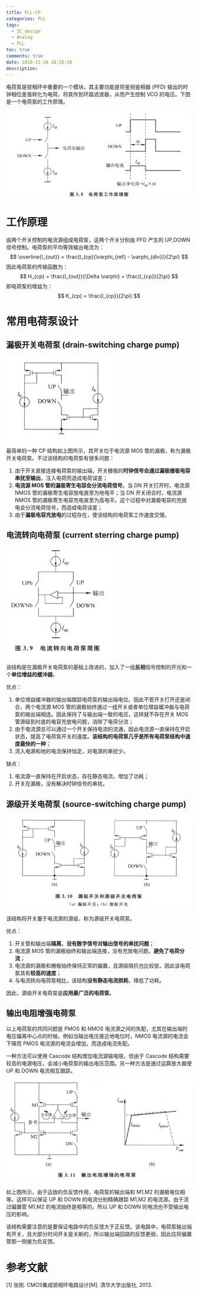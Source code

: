 ```yaml
---
title: PLL-CP
categories: PLL
tags:
  - IC_design
  - Analog
  - PLL
toc: true
comments: true
date: 2020-11-20 18:25:50
description:
---
```



电荷泵是锁相环中重要的一个模块，其主要功能是将鉴频鉴相器 (PFD) 输出的时钟相位差值转化为电荷，将其传到环路滤波器，从而产生控制 VCO 的电压。下图是一个电荷泵的工作原理。

<img src="PLL-CP/image-20201120183435924.png" alt="image-20201120183435924" style="zoom:50%;" />

<!--more-->

# 工作原理

由两个开关控制的电流源组成电荷泵，这两个开关分别由 PFD 产生的 UP,DOWN 信号控制。电荷泵的平均等效输出电流为：
$$
\overline{I_{out}} = \frac{I_{cp}(\varphi_{ref} - \varphi_{div})}{2\pi}
$$
因此电荷泵的传输函数为：
$$
H_{cp} = \frac{I_{out}}{\Delta \varphi} = \frac{I_{cp}}{2\pi}
$$
即电荷泵的增益为：
$$
K_{cp} = \frac{I_{cp}}{2\pi}
$$

# 常用电荷泵设计

## 漏极开关电荷泵 (drain-switching charge pump)

<img src="PLL-CP/image-20201120185406410.png" alt="image-20201120185406410" style="zoom:33%;" />

最简单的一种 CP 结构如上图所示，其开关位于电流源 MOS 管的漏极，称为漏极开关电荷泵。不过该结构的电荷泵有很多问题：

1. 由于开关直接连接电荷泵的输出端，开关栅极的**时钟信号会通过漏极栅极电容串扰至输出**，注入电荷而造成电荷误差；
2. **电流源 MOS 管的漏极寄生电容会分流电荷信号**。当 DN 开关打开时，电流源 NMOS 管的漏极寄生电容放电直至为地电平；当 DN 开关闭合时，电流源 NMOS 管的漏极寄生电容充电直至为高电平。这个过程中对漏极电容的充放电会分流电荷信号，而造成电荷误差；
3. 由于**漏极电容充放电**的过程存在，使该结构的电荷泵工作速度交慢。

## 电流转向电荷泵 (current sterring charge pump)

<img src="PLL-CP/image-20201120190555706.png" alt="image-20201120190555706" style="zoom:33%;" />

该结构是在漏极开关电荷泵的基础上改进的，加入了一组**反相**信号控制的开光和一个**单位增益的缓冲器**。

优点：

1. 单位增益缓冲器的输出端跟踪电荷泵的输出端电位。因此不管开关打开还是闭合，两个电流源 MOS 管的漏极始终通过一组开关或者单位增益缓冲器与电荷泵的输出端相连。因此保持了与输出端一致的电压，这样就不存在开关 MOS 管源级到衬底的电容充放电问题，消除了电荷分流；
2. 由于电流源总可以通过一个开关保持电流的流通，因此电流源一直保持在开启状态，提高了电荷泵开关的速度。**该结构的电荷泵几乎是所有电荷泵结构中速度最快的一种**；
3. 流入电源和地的电流保持恒定，对电源的串扰少。

缺点：

1. 电流源一直保持在开启状态，存在静态电流，增加了功耗；
2. 开关在漏极，没有解决时钟信号的串扰。

## 源级开关电荷泵 (source-switching charge pump)

<img src="PLL-CP/image-20201120200115113.png" alt="image-20201120200115113" style="zoom:50%;" />

该结构将开关置于电流源的源级，称为源级开关电荷泵。

优点：

1. 开关管和输出端**隔离**，**没有数字信号对输出信号的串扰问题**；
2. 电流源 MOS 管的漏极始终和输出端连接，没有充放电问题，**避免了电荷分流**；
3. 电流源的漏极和栅极始终保持正常的偏置，且源级阻抗也比较低，因此该电荷泵具有**较高的速度**；
4. 与电流转向电荷泵相比，该结构**没有静态电流损耗**，降低了功耗。

因此，源级开关电荷泵是**应用最广泛的电荷泵**。

## 输出电阻增强电荷泵

以上电荷泵的共同问题是 PMOS 和 NMOS 电流源之间的失配，尤其在输出端的电压偏离中心点的时候。例如当输出电压接近地电位时，NMOS 电流源的电流会下降而 PMOS 电流源的电流会增加，而造成电流失配。

一种方法可以使用 Cascode 结构增加电流源输电阻，但由于 Cascode 结构需要较高的电源电压，会减小电荷泵的输出电压范围。另一种方法是通过运算放大器使 UP 和 DOWN 电流相互跟踪。

<img src="PLL-CP/image-20201121001945923.png" alt="image-20201121001945923" style="zoom:50%;" />

如上图所示，由于运放的负反馈作用，电荷泵的输出端和 M1,M2 的漏极电位相等。这样可以保证 UP 和 DOWN 的电流分别精确跟踪 M1,M2 的电流源。由于流过偏置管 M1,M2 的电流始终是相等的，所以 UP 和 DOWN 的电流也不受输出电压的影响。

该结构需要注意的是要保证电路中的负反馈大于正反馈。该电路中，电荷泵输出端有开关，且大部分时间开关是关断的，所以输出端回路的反馈更弱，因此应将偏置管那一侧接为负反馈。

# 参考文献

[1] 张刚. CMOS集成锁相环电路设计[M]. 清华大学出版社, 2013.

